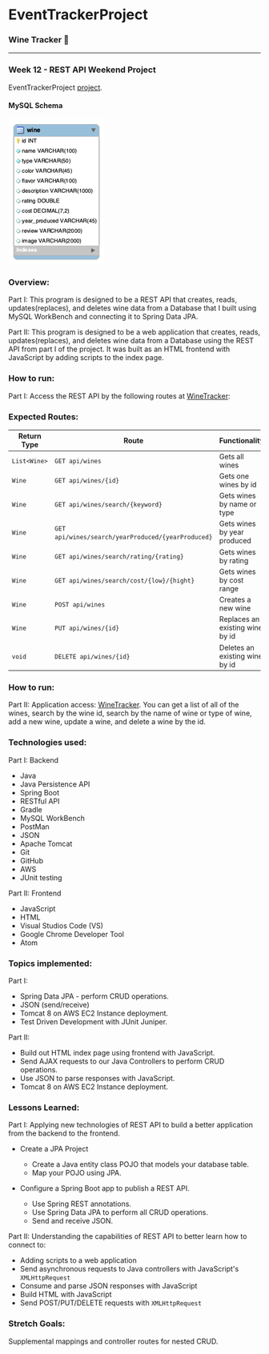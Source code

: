 # EventTrackerProject
### Wine Tracker :wine_glass:
__________________________________________________________
### Week 12 - REST API Weekend Project
EventTrackerProject  [project](https://github.com/SkillDistillery/SD27/blob/master/rest/EventTracker/README.md).

#### MySQL Schema

![alt text](https://raw.githubusercontent.com/jrentschler-jpg/EventTrackerProject/main/DB/winetrackerdb.png "MySQL Schema")

### Overview:
Part I:
This program is designed to be a REST API that creates, reads, updates(replaces), and deletes wine data from a Database that I built using MySQL WorkBench and connecting it to Spring Data JPA.

Part II:
This program is designed to be a web application that creates, reads, updates(replaces), and deletes wine data from a Database using the REST API from part I of the project. It was built as an HTML frontend with JavaScript by adding scripts to the index page.

### How to run:
Part I:
Access the REST API by the following routes at [WineTracker](http://18.220.240.247:8080/WineTracker/api/wines):

### Expected Routes:

| Return Type   | Route                                            | Functionality                  |
|---------------|--------------------------------------------------|--------------------------------|
| `List<Wine>`  |`GET api/wines`                                   | Gets all wines                 |
| `Wine`        |`GET api/wines/{id}`                              | Gets one wines by id           |
| `Wine`        |`GET api/wines/search/{keyword}`                  | Gets wines by name or type     |
| `Wine`        |`GET api/wines/search/yearProduced/{yearProduced}`| Gets wines by year produced    |
| `Wine`        |`GET api/wines/search/rating/{rating}`            | Gets wines by rating           |
| `Wine`        |`GET api/wines/search/cost/{low}/{hight}`         | Gets wines by cost range       |
| `Wine`        |`POST api/wines`                                  | Creates a new wine             |
| `Wine`        |`PUT api/wines/{id}`                              | Replaces an existing wine by id|
| `void`        |`DELETE api/wines/{id}`                           | Deletes an existing wine by id |

### How to run:
Part II:
Application access:  [WineTracker](http://18.220.240.247:8080/WineTracker/api/wines).
You can get a list of all of the wines, search by the wine id, search by the name of wine or type of wine, add a new wine, update a wine, and delete a wine by the id.

### Technologies used:
Part I: Backend
- Java
- Java Persistence API
- Spring Boot
- RESTful API
- Gradle
- MySQL WorkBench
- PostMan
- JSON
- Apache Tomcat
- Git
- GitHub
- AWS
- JUnit testing

Part II: Frontend
- JavaScript
- HTML
- Visual Studios Code (VS)
- Google Chrome Developer Tool
- Atom


### Topics implemented:
Part I:
- Spring Data JPA - perform CRUD operations.
- JSON (send/receive)
- Tomcat 8 on AWS EC2 Instance deployment.
- Test Driven Development with JUnit Juniper.

Part II:
- Build out HTML index page using frontend with JavaScript.
- Send AJAX requests to our Java Controllers to perform CRUD operations.
- Use JSON to parse responses with JavaScript.
- Tomcat 8 on AWS EC2 Instance deployment.



### Lessons Learned:
Part I:
Applying new technologies of REST API to build a better application from the backend to the frontend.

* Create a JPA Project
  * Create a Java entity class POJO that models your database table.
  * Map your POJO using JPA.

* Configure a Spring Boot app to publish a REST API.
  * Use Spring REST annotations.
  * Use Spring Data JPA to perform all CRUD operations.
  * Send and receive JSON.

Part II:
Understanding the capabilities of REST API to better learn how to connect to:

* Adding scripts to a web application
* Send asynchronous requests to Java controllers with JavaScript's `XMLHttpRequest`
* Consume and parse JSON responses with JavaScript
* Build HTML with JavaScript
* Send POST/PUT/DELETE requests with `XMLHttpRequest`

### Stretch Goals:
Supplemental mappings and controller routes for nested CRUD.
